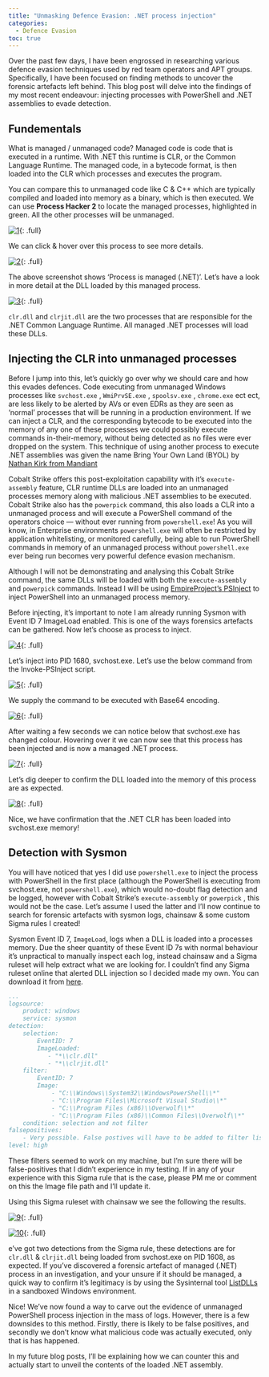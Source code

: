 ```yaml
---
title: "Unmasking Defence Evasion: .NET process injection"
categories:
  - Defence Evasion
toc: true
---
```


Over the past few days, I have been engrossed in researching various defence evasion techniques used by red team operators and APT groups. Specifically, I have been focused on finding methods to uncover the forensic artefacts left behind. This blog post will delve into the findings of my most recent endeavour: injecting processes with PowerShell and .NET assemblies to evade detection.

## Fundementals

What is managed / unmanaged code? Managed code is code that is executed in a runtime. With .NET this runtime is CLR, or the Common Language Runtime. The managed code, in a bytecode format, is then loaded into the CLR which processes and executes the program.

You can compare this to unmanaged code like C & C++ which are typically compiled and loaded into memory as a binary, which is then executed. We can use **Process Hacker 2** to locate the managed processes, highlighted in green. All the other processes will be unmanaged.

[![1](/assets/images/NETProcessInjection/1.png)](/assets/images/NETProcessInjection/1.png){: .full}

We can click & hover over this process to see more details.

[![2](/assets/images/NETProcessInjection/2.png)](/assets/images/NETProcessInjection/2.png){: .full}

The above screenshot shows ‘Process is managed (.NET)’. Let’s have a look in more detail at the DLL loaded by this managed process.

[![3](/assets/images/NETProcessInjection/3.png)](/assets/images/NETProcessInjection/3.png){: .full}

`clr.dll`  and `clrjit.dll` are the two processes that are responsible for the .NET Common Language Runtime. All managed .NET processes will load these DLLs.

## Injecting the CLR into unmanaged processes

Before I jump into this, let’s quickly go over why we should care and how this evades defences. Code executing from unmanaged Windows processes like `svchost.exe` , `WmiPrvSE.exe` , `spoolsv.exe` , `chrome.exe` ect ect, are less likely to be alerted by AVs or even EDRs as they are seen as ‘normal’ processes that will be running in a production environment. If we can inject a CLR, and the corresponding bytecode to be executed into the memory of any one of these processes we could possibly execute commands in-their-memory, without being detected as no files were ever dropped on the system. This technique of using another process to execute .NET assemblies was given the name Bring Your Own Land (BYOL) by [Nathan Kirk from Mandiant](https://www.mandiant.com/resources/blog/bring-your-own-land-novel-red-teaming-technique)

Cobalt Strike offers this post-exploitation capability with it’s `execute-assembly` feature, CLR runtime DLLs are loaded into an unmanaged processes memory along with malicious .NET assemblies to be executed. Cobalt Strike also has the `powerpick` command, this also loads a CLR into a unmanaged process and will execute a PowerShell command of the operators choice — without ever running from `powershell.exe`! As you will know, in Enterprise environments `powershell.exe` will often be restricted by application whitelisting, or monitored carefully, being able to run PowerShell commands in memory of an unmanaged process without `powershell.exe` ever being run becomes very powerful defence evasion mechanism.

Although I will not be demonstrating and analysing this Cobalt Strike command, the same DLLs will be loaded with both the `execute-assembly` and `powerpick` commands. Instead I will be using [EmpireProject’s PSInject](https://github.com/EmpireProject/PSInject) to inject PowerShell into an unmanaged process memory.

Before injecting, it’s important to note I am already running Sysmon with Event ID 7 ImageLoad enabled. This is one of the ways forensics artefacts can be gathered. Now let’s choose as process to inject.

[![4](/assets/images/NETProcessInjection/4.png)](/assets/images/NETProcessInjection/4.png){: .full}

Let’s inject into PID 1680, svchost.exe. Let’s use the below command from the Invoke-PSInject script.

[![5](/assets/images/NETProcessInjection/5.png)](/assets/images/NETProcessInjection/5.png){: .full}

We supply the command to be executed with Base64 encoding.

[![6](/assets/images/NETProcessInjection/6.png)](/assets/images/NETProcessInjection/6.png){: .full}

After waiting a few seconds we can notice below that svchost.exe has changed colour. Hovering over it we can now see that this process has been injected and is now a managed .NET process.

[![7](/assets/images/NETProcessInjection/7.png)](/assets/images/NETProcessInjection/7.png){: .full}

Let’s dig deeper to confirm the DLL loaded into the memory of this process are as expected.

[![8](/assets/images/NETProcessInjection/8.png)](/assets/images/NETProcessInjection/8.png){: .full}

Nice, we have confirmation that the .NET CLR has been loaded into svchost.exe memory!

## Detection with Sysmon

You will have noticed that yes I did use `powershell.exe` to inject the process with PowerShell in the first place (although the PowerShell is executing from svchost.exe, not `powershell.exe`), which would no-doubt flag detection and be logged, however with Cobalt Strike’s `execute-assembly` or `powerpick` , this would not be the case. Let’s assume I used the latter and I’ll now continue to search for forensic artefacts with sysmon logs, chainsaw & some custom Sigma rules I created!

Sysmon Event ID 7, `ImageLoad`, logs when a DLL is loaded into a processes memory. Due the sheer quantity of these Event ID 7s with normal behaviour it’s unpractical to manually inspect each log, instead chainsaw and a Sigma ruleset will help extract what we are looking for. I couldn’t find any Sigma ruleset online that alerted DLL injection so I decided made my own. You can download it from [here](https://github.com/polygonben/Unmanaged-.NET-Process-Injection-Sigma-rule/blob/main/unmanaged_powershell_process_injection_detection.yml).

```yml
...
logsource:
    product: windows
    service: sysmon
detection:
    selection:
        EventID: 7
        ImageLoaded:
           - "*\\clr.dll"
           - "*\\clrjit.dll"
    filter:
        EventID: 7
        Image:
            - "C:\\Windows\\System32\\WindowsPowerShell\\*" 
            - "C:\\Program Files\\Microsoft Visual Studio\\*"   
            - "C:\\Program Files (x86)\\Overwolf\\*"
            - "C:\\Program Files (x86)\\Common Files\\Overwolf\\*" 
    condition: selection and not filter
falsepositives:
    - Very possible. False postives will have to be added to filter list
level: high
```

These filters seemed to work on my machine, but I’m sure there will be false-positives that I didn’t experience in my testing. If in any of your experience with this Sigma rule that is the case, please PM me or comment on this the Image file path and I’ll update it.

Using this Sigma ruleset with chainsaw we see the following the results.

[![9](/assets/images/NETProcessInjection/9.png)](/assets/images/NETProcessInjection/9.png){: .full}

[![10](/assets/images/NETProcessInjection/10.png)](/assets/images/NETProcessInjection/10.png){: .full}

e’ve got two detections from the Sigma rule, these detections are for `clr.dll` & `clrjit.dll` being loaded from svchost.exe on PID 1608, as expected. If you’ve discovered a forensic artefact of managed (.NET) process in an investigation, and your unsure if it should be managed, a quick way to confirm it’s legitimacy is by using the Sysinternal tool [ListDLLs](https://learn.microsoft.com/en-us/sysinternals/downloads/listdlls) in a sandboxed Windows environment.

Nice! We’ve now found a way to carve out the evidence of unmanaged PowerShell process injection in the mass of logs. However, there is a few downsides to this method. Firstly, there is likely to be false positives, and secondly we don’t know what malicious code was actually executed, only that is has happened.

In my future blog posts, I’ll be explaining how we can counter this and actually start to unveil the contents of the loaded .NET assembly.